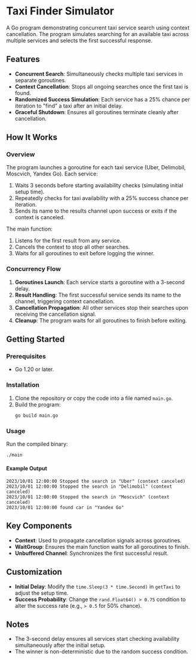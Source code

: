# Taxi Finder Simulator

A Go program demonstrating concurrent taxi service search using context cancellation. The program simulates searching for an available taxi across multiple services and selects the first successful response.

## Features

- **Concurrent Search**: Simultaneously checks multiple taxi services in separate goroutines.
- **Context Cancellation**: Stops all ongoing searches once the first taxi is found.
- **Randomized Success Simulation**: Each service has a 25% chance per iteration to "find" a taxi after an initial delay.
- **Graceful Shutdown**: Ensures all goroutines terminate cleanly after cancellation.

## How It Works

### Overview
The program launches a goroutine for each taxi service (Uber, Delimobil, Moscvich, Yandex Go). Each service:
1. Waits 3 seconds before starting availability checks (simulating initial setup time).
2. Repeatedly checks for taxi availability with a 25% success chance per iteration.
3. Sends its name to the results channel upon success or exits if the context is canceled.

The main function:
1. Listens for the first result from any service.
2. Cancels the context to stop all other searches.
3. Waits for all goroutines to exit before logging the winner.

### Concurrency Flow
1. **Goroutines Launch**: Each service starts a goroutine with a 3-second delay.
2. **Result Handling**: The first successful service sends its name to the channel, triggering context cancellation.
3. **Cancellation Propagation**: All other services stop their searches upon receiving the cancellation signal.
4. **Cleanup**: The program waits for all goroutines to finish before exiting.

## Getting Started

### Prerequisites
- Go 1.20 or later.

### Installation
1. Clone the repository or copy the code into a file named `main.go`.
2. Build the program:
   ```bash
   go build main.go
   ```

### Usage
Run the compiled binary:
```bash
./main
```

#### Example Output
```
2023/10/01 12:00:00 Stopped the search in "Uber" (context canceled)
2023/10/01 12:00:00 Stopped the search in "Delimobil" (context canceled)
2023/10/01 12:00:00 Stopped the search in "Moscvich" (context canceled)
2023/10/01 12:00:00 found car in "Yandex Go"
```

## Key Components
- **Context**: Used to propagate cancellation signals across goroutines.
- **WaitGroup**: Ensures the main function waits for all goroutines to finish.
- **Unbuffered Channel**: Synchronizes the first successful result.

## Customization
- **Initial Delay**: Modify the `time.Sleep(3 * time.Second)` in `getTaxi` to adjust the setup time.
- **Success Probability**: Change the `rand.Float64() > 0.75` condition to alter the success rate (e.g., `> 0.5` for 50% chance).

## Notes
- The 3-second delay ensures all services start checking availability simultaneously after the initial setup.
- The winner is non-deterministic due to the random success condition.
